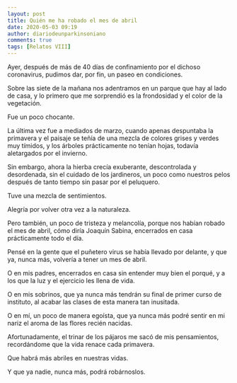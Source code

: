 ```yaml
---
layout: post
title: Quién me ha robado el mes de abril
date: 2020-05-03 09:19
author: diariodeunparkinsoniano
comments: true
tags: [Relatos VIII]
---
```


Ayer, después de más de 40 días de confinamiento por el dichoso coronavirus, pudimos dar, por fin, un paseo en condiciones.

Sobre las siete de la mañana nos adentramos en un parque que hay al lado de casa, y lo primero que me sorprendió es la frondosidad y el color de la vegetación.

Fue un poco chocante.

La última vez fue a mediados de marzo, cuando apenas despuntaba la primavera y el paisaje se teñía de una mezcla de colores grises y verdes muy tímidos, y los árboles prácticamente no tenían hojas, todavía aletargados por el invierno.

Sin embargo, ahora la hierba crecía exuberante, descontrolada y desordenada, sin el cuidado de los jardineros, un poco como nuestros pelos después de tanto tiempo sin pasar por el peluquero.

Tuve una mezcla de sentimientos.

Alegría por volver otra vez a la naturaleza.

Pero también, un poco de tristeza y melancolía, porque nos habían robado el mes de abril, cómo diría Joaquín Sabina, encerrados en casa prácticamente todo el día.

Pensé en la gente que el puñetero virus se había llevado por delante, y que ya, nunca más, volvería a tener un mes de abril.

O en mis padres, encerrados en casa sin entender muy bien el porqué, y a los que la luz y el ejercicio les llena de vida.

O en mis sobrinos, que ya nunca más tendrán su final de primer curso de instituto, al acabar las clases de esta manera tan inusitada.

O en mí, un poco de manera egoísta, que ya nunca más podré sentir en mi nariz el aroma de las flores recién nacidas.

Afortunadamente, el trinar de los pájaros me sacó de mis pensamientos, recordándome que la vida renace cada primavera.

Que habrá más abriles en nuestras vidas.

Y que ya nadie, nunca más, podrá robárnoslos.
